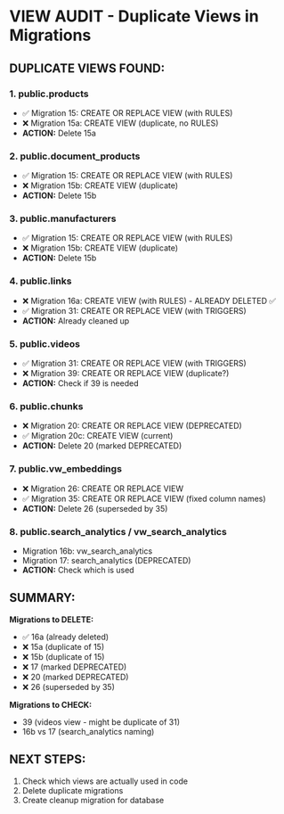 # VIEW AUDIT - Duplicate Views in Migrations

## DUPLICATE VIEWS FOUND:

### 1. **public.products**
- ✅ Migration 15: CREATE OR REPLACE VIEW (with RULES)
- ❌ Migration 15a: CREATE VIEW (duplicate, no RULES)
- **ACTION:** Delete 15a

### 2. **public.document_products**
- ✅ Migration 15: CREATE OR REPLACE VIEW (with RULES)
- ❌ Migration 15b: CREATE VIEW (duplicate)
- **ACTION:** Delete 15b

### 3. **public.manufacturers**
- ✅ Migration 15: CREATE OR REPLACE VIEW (with RULES)
- ❌ Migration 15b: CREATE VIEW (duplicate)
- **ACTION:** Delete 15b

### 4. **public.links**
- ❌ Migration 16a: CREATE VIEW (with RULES) - ALREADY DELETED ✅
- ✅ Migration 31: CREATE OR REPLACE VIEW (with TRIGGERS)
- **ACTION:** Already cleaned up

### 5. **public.videos**
- ✅ Migration 31: CREATE OR REPLACE VIEW (with TRIGGERS)
- ❌ Migration 39: CREATE OR REPLACE VIEW (duplicate?)
- **ACTION:** Check if 39 is needed

### 6. **public.chunks**
- ❌ Migration 20: CREATE OR REPLACE VIEW (DEPRECATED)
- ✅ Migration 20c: CREATE VIEW (current)
- **ACTION:** Delete 20 (marked DEPRECATED)

### 7. **public.vw_embeddings**
- ❌ Migration 26: CREATE OR REPLACE VIEW
- ✅ Migration 35: CREATE OR REPLACE VIEW (fixed column names)
- **ACTION:** Delete 26 (superseded by 35)

### 8. **public.search_analytics / vw_search_analytics**
- Migration 16b: vw_search_analytics
- Migration 17: search_analytics (DEPRECATED)
- **ACTION:** Check which is used

## SUMMARY:

**Migrations to DELETE:**
- ✅ 16a (already deleted)
- ❌ 15a (duplicate of 15)
- ❌ 15b (duplicate of 15)
- ❌ 17 (marked DEPRECATED)
- ❌ 20 (marked DEPRECATED)
- ❌ 26 (superseded by 35)

**Migrations to CHECK:**
- 39 (videos view - might be duplicate of 31)
- 16b vs 17 (search_analytics naming)

## NEXT STEPS:

1. Check which views are actually used in code
2. Delete duplicate migrations
3. Create cleanup migration for database
